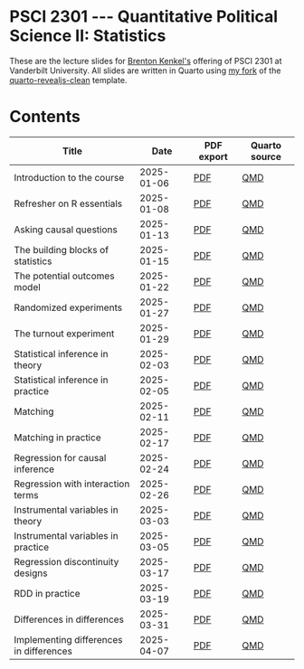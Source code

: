 # PSCI 2301 --- Quantitative Political Science II: Statistics

These are the lecture slides for [Brenton Kenkel's](https://bkenkel.com) offering of PSCI 2301 at Vanderbilt University.
All slides are written in Quarto using [my fork](https://github.com/brentonk/quarto-revealjs-bjk) of the [quarto-revealjs-clean](https://github.com/grantmcdermott/quarto-revealjs-clean) template.

# Contents

| Title                                   | Date       | PDF export                                                              | Quarto source                                                           |
| --------------------------------------- | ---------- | ----------------------------------------------------------------------- | ----------------------------------------------------------------------- |
| Introduction to the course              | 2025-01-06 | [PDF](/01_01_course_intro/01_01_course_intro.pdf)                       | [QMD](/01_01_course_intro/01_01_course_intro.qmd)                       |
| Refresher on R essentials               | 2025-01-08 | [PDF](/01_02_r_refresher/01_02_r_refresher.pdf)                         | [QMD](/01_02_r_refresher/01_02_r_refresher.qmd)                         |
| Asking causal questions                 | 2025-01-13 | [PDF](/02_01_asking_causal_questions/02_01_asking_causal_questions.pdf) | [QMD](/02_01_asking_causal_questions/02_01_asking_causal_questions.qmd) |
| The building blocks of statistics       | 2025-01-15 | [PDF](/02_02_stats_building_blocks/02_02_stats_building_blocks.pdf)     | [QMD](/02_02_stats_building_blocks/02_02_stats_building_blocks.qmd)     |
| The potential outcomes model            | 2025-01-22 | [PDF](/03_01_potential_outcomes/03_01_potential_outcomes.pdf)           | [QMD](/03_01_potential_outcomes/03_01_potential_outcomes.qmd)           |
| Randomized experiments                  | 2025-01-27 | [PDF](/04_01_randomization/04_01_randomization.pdf)                     | [QMD](/04_01_randomization/04_01_randomization.qmd)                     |
| The turnout experiment                  | 2025-01-29 | [PDF](/04_02_ggl2008/04_02_ggl2008.pdf)                                 | [QMD](/04_02_ggl2008/04_02_ggl2008.qmd)                                 |
| Statistical inference in theory         | 2025-02-03 | [PDF](/05_01_inference_theory/05_01_inference_theory.pdf)               | [QMD](/05_01_inference_theory/05_01_inference_theory.qmd)               |
| Statistical inference in practice       | 2025-02-05 | [PDF](/05_02_inference_practice/05_02_inference_practice.pdf)           | [QMD](/05_02_inference_practice/05_02_inference_practice.qmd)           |
| Matching                                | 2025-02-11 | [PDF](/06_01_matching/06_01_matching.pdf)                               | [QMD](/06_01_matching/06_01_matching.qmd)                               |
| Matching in practice                    | 2025-02-17 | [PDF](/06_02_matching_practice/06_02_matching_practice.pdf)             | [QMD](/06_02_matching_practice/06_02_matching_practice.qmd)             |
| Regression for causal inference         | 2025-02-24 | [PDF](/07_01_regression_theory/07_01_regression_theory.pdf)             | [QMD](/07_01_regression_theory/07_01_regression_theory.qmd)             |
| Regression with interaction terms       | 2025-02-26 | [PDF](/07_02_regression_interactions/07_02_regression_interactions.pdf) | [QMD](/07_02_regression_interactions/07_02_regression_interactions.qmd) |
| Instrumental variables in theory        | 2025-03-03 | [PDF](/08_01_instruments_theory/08_01_instruments_theory.pdf)           | [QMD](/08_01_instruments_theory/08_01_instruments_theory.qmd)           |
| Instrumental variables in practice      | 2025-03-05 | [PDF](/08_02_instruments_practice/08_02_instruments_practice.pdf)       | [QMD](/08_02_instruments_practice/08_02_instruments_practice.qmd)       |
| Regression discontinuity designs        | 2025-03-17 | [PDF](/09_01_rdd_theory/09_01_rdd_theory.pdf)                           | [QMD](/09_01_rdd_theory/09_01_rdd_theory.qmd)                           |
| RDD in practice                         | 2025-03-19 | [PDF](/09_02_rdd_practice/09_02_rdd_practice.pdf)                       | [QMD](/09_02_rdd_practice/09_02_rdd_practice.qmd)                       |
| Differences in differences              | 2025-03-31 | [PDF](/10_01_did_theory/10_01_did_theory.pdf)                           | [QMD](/10_01_did_theory/10_01_did_theory.qmd)                           |
| Implementing differences in differences | 2025-04-07 | [PDF](/10_02_did_practice/10_02_did_practice.pdf)                       | [QMD](/10_02_did_practice/10_02_did_practice.qmd)                       |


